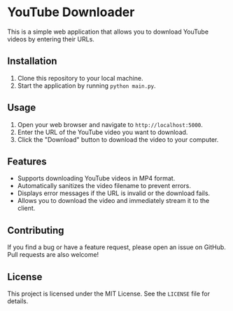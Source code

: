 # YouTube Downloader

This is a simple web application that allows you to download YouTube videos by entering their URLs.

## Installation

1. Clone this repository to your local machine.
2. Start the application by running `python main.py`.

## Usage

1. Open your web browser and navigate to `http://localhost:5000`.
2. Enter the URL of the YouTube video you want to download.
3. Click the "Download" button to download the video to your computer.

## Features

- Supports downloading YouTube videos in MP4 format.
- Automatically sanitizes the video filename to prevent errors.
- Displays error messages if the URL is invalid or the download fails.
- Allows you to download the video and immediately stream it to the client.

## Contributing

If you find a bug or have a feature request, please open an issue on GitHub. Pull requests are also welcome!

## License

This project is licensed under the MIT License. See the `LICENSE` file for details.
